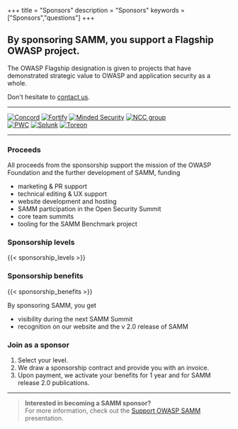 +++
title = "Sponsors"
description = "Sponsors"
keywords = ["Sponsors","questions"]
+++

## By sponsoring SAMM, you support a Flagship OWASP project.

The OWASP Flagship designation is given to projects that have demonstrated strategic value to OWASP and application security as a whole.  

Don't hesitate to [contact us](mailto:info@owaspsamm.org).

---
[![Concord](../img/clients/concord_medium.png)](http://www.concordusa.com)
[![Fortify](../img/clients/fortify_medium.png)](http://www.microfocus.com/en-us/solutions/application-security)
[![Minded Security](../img/clients/minded_security_medium.png)](https://www.mindedsecurity.com/)
[![NCC group](../img/clients/nccgroup_medium.png)](https://www.nccgroup.trust/)  
[![PWC](../img/clients/pwc_medium.png)](https://www.pwc.com/)
[![Splunk](../img/clients/splunk_medium.png)](https://www.splunk.com/)
[![Toreon](../img/clients/toreon_medium.png)](https://www.toreon.com/)

---

### Proceeds

All proceeds from the sponsorship support the mission of the OWASP Foundation and the further development of SAMM, funding

* marketing & PR support
* technical editing & UX support
* website development and hosting
* SAMM participation in the Open Security Summit
* core team summits
* tooling for the SAMM Benchmark project

### Sponsorship levels

{{< sponsorship_levels >}}

### Sponsorship benefits

{{< sponsorship_benefits >}}

By sponsoring SAMM, you get 

* visibility during the next SAMM Summit
* recognition on our website and the v 2.0 release of SAMM


### Join as a sponsor

1. Select your level.
2. We draw a sponsorship contract and provide you with an invoice.
3. Upon payment, we activate your benefits for 1 year and for SAMM release 2.0 publications.

---

> **Interested in becoming a SAMM sponsor?**  
For more information, check out the [Support OWASP SAMM](https://www.slideshare.net/sdeleersnyder/support-owasp-samm-178691671) presentation.


